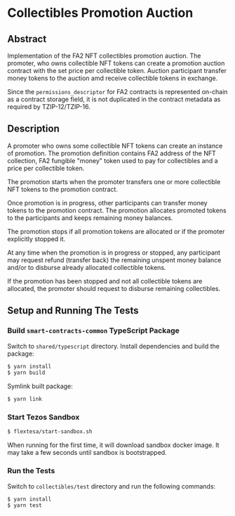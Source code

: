 # Collectibles Promotion Auction

## Abstract

Implementation of the FA2 NFT collectibles promotion auction. The promoter, who
owns collectible NFT tokens can create a promotion auction contract with the set
price per collectible token. Auction participant transfer money tokens to the auction
amd receive collectible tokens in exchange.

Since the `permissions_descriptor` for FA2 contracts is represented on-chain as
a contract storage field, it is not duplicated in the contract metadata as
required by TZIP-12/TZIP-16.

## Description

A promoter who owns some collectible NFT tokens can create an instance of promotion.
The promotion definition contains FA2 address of the NFT collection, FA2 fungible
"money" token used to pay for collectibles and a price per collectible token.

The promotion starts when the promoter transfers one or more collectible NFT tokens
to the promotion contract.

Once promotion is in progress, other participants can transfer money tokens to the
promotion contract. The promotion allocates promoted tokens to the participants and
keeps remaining money balances.

The promotion stops if all promotion tokens are allocated or if the promoter explicitly
stopped it.

At any time when the promotion is in progress or stopped, any participant may request
refund (transfer back) the remaining unspent money balance and/or to disburse
already allocated collectible tokens.

If the promotion has been stopped and not all collectible tokens are allocated, the
promoter should request to disburse remaining collectibles.

## Setup and Running The Tests

### Build `smart-contracts-common` TypeScript Package

Switch to `shared/typescript` directory.
Install dependencies and build the package:

```sh
$ yarn install
$ yarn build
```

Symlink built package:

```sh
$ yarn link
```

### Start Tezos Sandbox

```sh
$ flextesa/start-sandbox.sh
```

When running for the first time, it will download sandbox docker image. It may
take a few seconds until sandbox is bootstrapped.

### Run the Tests

Switch to `collectibles/test` directory and run the following commands:

```sh
$ yarn install
$ yarn test
```
